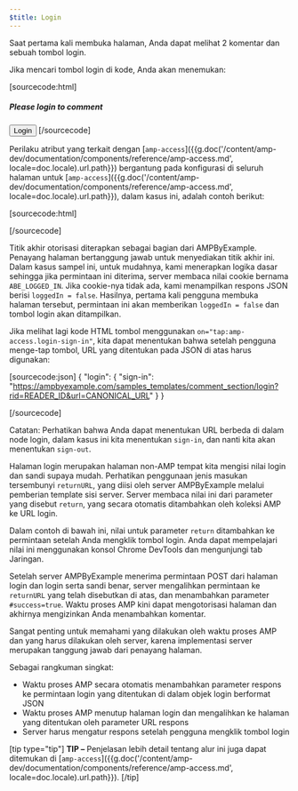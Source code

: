 ```yaml
---
$title: Login
---
```


Saat pertama kali membuka halaman, Anda dapat melihat 2 komentar dan sebuah tombol login.

<amp-img src="/static/img/login-button.png" alt="Login button" height="290" width="300"></amp-img>

Jika mencari tombol login di kode, Anda akan menemukan:

[sourcecode:html]
<span amp-access="NOT loggedIn" role="button" tabindex="0" amp-access-hide>
  <h5>Please login to comment</h5>
  <button on="tap:amp-access.login-sign-in" class="button-primary comment-button">Login</button>
</span>
[/sourcecode]

Perilaku atribut yang terkait dengan [`amp-access`]({{g.doc('/content/amp-dev/documentation/components/reference/amp-access.md', locale=doc.locale).url.path}}) bergantung pada konfigurasi di seluruh halaman untuk [`amp-access`]({{g.doc('/content/amp-dev/documentation/components/reference/amp-access.md', locale=doc.locale).url.path}}), dalam kasus ini, adalah contoh berikut:

[sourcecode:html]
<script id="amp-access" type="application/json">
  {
    "authorization": "https://ampbyexample.com/samples_templates/comment_section/authorization?rid=READER_ID&url=CANONICAL_URL&ref=DOCUMENT_REFERRER&_=RANDOM",
    "noPingback": "true",
    "login": {
      "sign-in": "https://ampbyexample.com/samples_templates/comment_section/login?rid=READER_ID&url=CANONICAL_URL",
      "sign-out": "https://ampbyexample.com/samples_templates/comment_section/logout"
    },
    "authorizationFallbackResponse": {
      "error": true,
      "loggedIn": false
    }
  }
</script>
[/sourcecode]

Titik akhir otorisasi diterapkan sebagai bagian dari AMPByExample. Penayang halaman bertanggung jawab untuk menyediakan titik akhir ini. Dalam kasus sampel ini, untuk mudahnya, kami menerapkan logika dasar sehingga jika permintaan ini diterima, server membaca nilai cookie bernama `ABE_LOGGED_IN`. Jika cookie-nya tidak ada, kami menampilkan respons JSON berisi `loggedIn = false`. Hasilnya, pertama kali pengguna membuka halaman tersebut, permintaan ini akan memberikan `loggedIn = false` dan tombol login akan ditampilkan.

Jika melihat lagi kode HTML tombol menggunakan `on="tap:amp-access.login-sign-in"`, kita dapat menentukan bahwa setelah pengguna menge-tap tombol, URL yang ditentukan pada JSON di atas harus digunakan:

[sourcecode:json]
{
    "login": {
    "sign-in": "https://ampbyexample.com/samples_templates/comment_section/login?rid=READER_ID&url=CANONICAL_URL"
  }
}

[/sourcecode]

Catatan: Perhatikan bahwa Anda dapat menentukan URL berbeda di dalam node login, dalam kasus ini kita menentukan `sign-in`, dan nanti kita akan menentukan `sign-out`.

Halaman login merupakan halaman non-AMP tempat kita mengisi nilai login dan sandi supaya mudah. Perhatikan penggunaan jenis masukan tersembunyi `returnURL`, yang diisi oleh server AMPByExample melalui pemberian template sisi server. Server membaca nilai ini dari parameter yang disebut `return`, yang secara otomatis ditambahkan oleh koleksi AMP ke URL login.

Dalam contoh di bawah ini, nilai untuk parameter `return` ditambahkan ke permintaan setelah Anda mengklik tombol login. Anda dapat mempelajari nilai ini menggunakan konsol Chrome DevTools dan mengunjungi tab Jaringan.

<amp-img src="/static/img/return-parameter.png" alt="Return parameter" height="150" width="600"></amp-img>

Setelah server AMPByExample menerima permintaan POST dari halaman login dan login serta sandi benar, server mengalihkan permintaan ke `returnURL` yang telah disebutkan di atas, dan menambahkan parameter `#success=true`. Waktu proses AMP kini dapat mengotorisasi halaman dan akhirnya mengizinkan Anda menambahkan komentar.

Sangat penting untuk memahami yang dilakukan oleh waktu proses AMP dan yang harus dilakukan oleh server, karena implementasi server merupakan tanggung jawab dari penayang halaman.

Sebagai rangkuman singkat:

- Waktu proses AMP secara otomatis menambahkan parameter respons ke permintaan login yang ditentukan di dalam objek login berformat JSON
- Waktu proses AMP menutup halaman login dan mengalihkan ke halaman yang ditentukan oleh parameter URL respons
- Server harus mengatur respons setelah pengguna mengklik tombol login

[tip type="tip"]
**TIP –** Penjelasan lebih detail tentang alur ini juga dapat ditemukan di [`amp-access`]({{g.doc('/content/amp-dev/documentation/components/reference/amp-access.md', locale=doc.locale).url.path}}).
[/tip]
